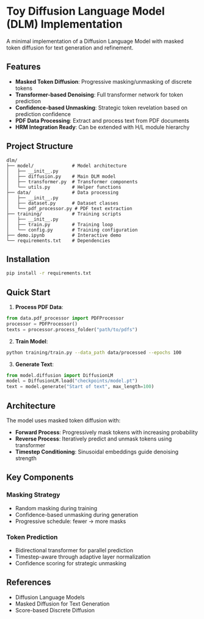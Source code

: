 # Toy Diffusion Language Model (DLM) Implementation

A minimal implementation of a Diffusion Language Model with masked token diffusion for text generation and refinement.

## Features

- **Masked Token Diffusion**: Progressive masking/unmasking of discrete tokens
- **Transformer-based Denoising**: Full transformer network for token prediction
- **Confidence-based Unmasking**: Strategic token revelation based on prediction confidence
- **PDF Data Processing**: Extract and process text from PDF documents
- **HRM Integration Ready**: Can be extended with H/L module hierarchy

## Project Structure

```
dlm/
├── model/              # Model architecture
│   ├── __init__.py
│   ├── diffusion.py    # Main DLM model
│   ├── transformer.py  # Transformer components
│   └── utils.py        # Helper functions
├── data/               # Data processing
│   ├── __init__.py
│   ├── dataset.py      # Dataset classes
│   └── pdf_processor.py # PDF text extraction
├── training/           # Training scripts
│   ├── __init__.py
│   ├── train.py        # Training loop
│   └── config.py       # Training configuration
├── demo.ipynb          # Interactive demo
└── requirements.txt    # Dependencies
```

## Installation

```bash
pip install -r requirements.txt
```

## Quick Start

1. **Process PDF Data**:
```python
from data.pdf_processor import PDFProcessor
processor = PDFProcessor()
texts = processor.process_folder("path/to/pdfs")
```

2. **Train Model**:
```bash
python training/train.py --data_path data/processed --epochs 100
```

3. **Generate Text**:
```python
from model.diffusion import DiffusionLM
model = DiffusionLM.load("checkpoints/model.pt")
text = model.generate("Start of text", max_length=100)
```

## Architecture

The model uses masked token diffusion with:
- **Forward Process**: Progressively mask tokens with increasing probability
- **Reverse Process**: Iteratively predict and unmask tokens using transformer
- **Timestep Conditioning**: Sinusoidal embeddings guide denoising strength

## Key Components

### Masking Strategy
- Random masking during training
- Confidence-based unmasking during generation
- Progressive schedule: fewer → more masks

### Token Prediction
- Bidirectional transformer for parallel prediction
- Timestep-aware through adaptive layer normalization
- Confidence scoring for strategic unmasking

## References

- Diffusion Language Models
- Masked Diffusion for Text Generation
- Score-based Discrete Diffusion
